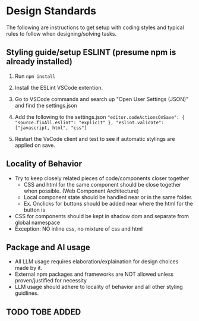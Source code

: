 # Design Standards 

The following are instructions to get setup with coding styles and typical rules to follow when designing/solving tasks. 

## Styling guide/setup ESLINT (presume npm is already installed)
1. Run  ` npm install  ` 
2. Install the ESLint VSCode extention. 
3. Go to VSCode commands and search up "Open User Settings (JSON)" and find the settings.json 
4. Add the following to the settings.json 
` "editor.codeActionsOnSave": {
        "source.fixAll.eslint": "explicit"
    },
    "eslint.validate": ["javascript, html", "css"] `

5. Restart the VsCode client and test to see if automatic stylings are applied on save. 


## Locality of Behavior 

- Try to keep closely related pieces of code/components closer together
    - CSS and html for the same component should be close together when possible. (Web Component Architecture)
    - Local component state should be handled near or in the same folder. 
    - Ex. Onclicks for buttons should be added near where the html for the button is
- CSS for components should be kept in shadow dom and separate from global namespace 
- Exception: NO inline css, no mixture of css and html


## Package and AI usage

- All LLM usage requires elaboration/explaination for design choices made by it. 
- External npm packages and frameworks are NOT allowed unless proven/justified for necessity
- LLM usage should adhere to locality of behavior and all other styling guidlines. 


## TODO TOBE ADDED

